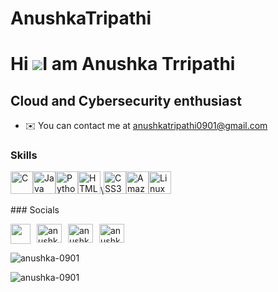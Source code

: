 # AnushkaTripathi
Hi ![](https://user-images.githubusercontent.com/18350557/176309783-0785949b-9127-417c-8b55-ab5a4333674e.gif)I am Anushka Trripathi
==============================================================================================================================
Cloud and Cybersecurity enthusiast
-----------------------------------
* ✉️  You can contact me at [anushkatripathi0901@gmail.com](mailto:anushkatripathi0901@gmail.com)
### Skills
<p align="left">
<a href="https://docs.microsoft.com/en-us/cpp/?view=msvc-170" target="_blank" rel="noreferrer"><img src="https://raw.githubusercontent.com/danielcranney/readme-generator/main/public/icons/skills/c-colored.svg" width="36" height="36" alt="C" /></a><a href="https://www.oracle.com/java/" target="_blank" rel="noreferrer"><img src="https://raw.githubusercontent.com/danielcranney/readme-generator/main/public/icons/skills/java-colored.svg" width="36" height="36" alt="Java" /></a><a href="https://www.python.org/" target="_blank" rel="noreferrer"><img src="https://raw.githubusercontent.com/danielcranney/readme-generator/main/public/icons/skills/python-colored.svg" width="36" height="36" alt="Python" /></a><a href="https://developer.mozilla.org/en-US/docs/Glossary/HTML5" target="_blank" rel="noreferrer"><img src="https://raw.githubusercontent.com/danielcranney/readme-generator/main/public/icons/skills/html5-colored.svg" width="36" height="36" alt="HTML5" /></a>\<a href="https://www.w3.org/TR/CSS/#css" target="_blank" rel="noreferrer"><img src="https://raw.githubusercontent.com/danielcranney/readme-generator/main/public/icons/skills/css3-colored.svg" width="36" height="36" alt="CSS3" /></a><a href="https://aws.amazon.com" target="_blank" rel="noreferrer"><img src="https://raw.githubusercontent.com/danielcranney/readme-generator/main/public/icons/skills/aws-colored.svg" width="36" height="36" alt="Amazon Web Services" /></a><a href="https://www.linux.org" target="_blank" rel="noreferrer"><img src="https://raw.githubusercontent.com/danielcranney/readme-generator/main/public/icons/skills/linux-colored.svg" width="36" height="36" alt="Linux" /></a>
</p>
### Socials
<p align="left" style="display: flex; gap: 10px;">
    <a href="https://www.linkedin.com/in/anushka-tripathi-0a21171bb/" target="_blank" rel="noreferrer">
        <img src="https://raw.githubusercontent.com/danielcranney/readme-generator/main/public/icons/socials/linkedin.svg" width="32" height="32" />
    </a>
    <a href="https://www.codechef.com/users/anushkaa_09" target="blank"><img align="center" src="https://cdn.jsdelivr.net/npm/simple-icons@3.1.0/icons/codechef.svg" alt="anushka_09" height="30" width="40" /></a>
    <a href="https://www.hackerrank.com/profile/anushkatripathi6" target="blank"><img align="center" src="https://raw.githubusercontent.com/rahuldkjain/github-profile-readme-generator/master/src/images/icons/Social/hackerrank.svg" alt="anushkatripathi6" height="30" width="40" /></a>
    <a href="https://leetcode.com/u/anushkaa__09_/" target="blank"><img align="center" src="https://raw.githubusercontent.com/rahuldkjain/github-profile-readme-generator/master/src/images/icons/Social/leet-code.svg" alt="anushkaa__09_" height="30" width="40" /></a>
</p>
<p><img align="center" src="https://github-readme-stats.vercel.app/api/top-langs?username=anushka-0901&show_icons=true&locale=en&layout=compact" alt="anushka-0901" /></p>
<p><img align="center" src="https://github-readme-streak-stats.herokuapp.com/?user=anushka-0901&" alt="anushka-0901" /></p>
